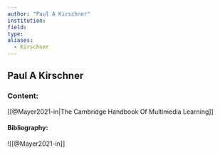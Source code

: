```yaml
---
author: "Paul A Kirschner"
institution:
field:
type:
aliases:
  - Kirschner
---
```


## Paul A Kirschner

### Content:
[[@Mayer2021-in|The Cambridge Handbook Of Multimedia Learning]]

#### Bibliography:

![[@Mayer2021-in]]